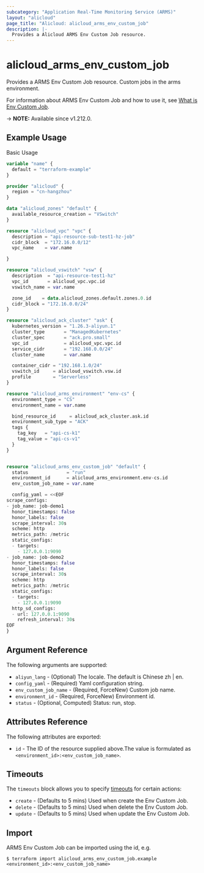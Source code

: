 ```yaml
---
subcategory: "Application Real-Time Monitoring Service (ARMS)"
layout: "alicloud"
page_title: "Alicloud: alicloud_arms_env_custom_job"
description: |-
  Provides a Alicloud ARMS Env Custom Job resource.
---
```


# alicloud_arms_env_custom_job

Provides a ARMS Env Custom Job resource. Custom jobs in the arms environment.

For information about ARMS Env Custom Job and how to use it, see [What is Env Custom Job](https://www.alibabacloud.com/help/en/).

-> **NOTE:** Available since v1.212.0.

## Example Usage

Basic Usage

```terraform
variable "name" {
  default = "terraform-example"
}

provider "alicloud" {
  region = "cn-hangzhou"
}

data "alicloud_zones" "default" {
  available_resource_creation = "VSwitch"
}

resource "alicloud_vpc" "vpc" {
  description = "api-resource-sub-test1-hz-job"
  cidr_block  = "172.16.0.0/12"
  vpc_name    = var.name

}

resource "alicloud_vswitch" "vsw" {
  description  = "api-resource-test1-hz"
  vpc_id       = alicloud_vpc.vpc.id
  vswitch_name = var.name

  zone_id    = data.alicloud_zones.default.zones.0.id
  cidr_block = "172.16.0.0/24"
}

resource "alicloud_ack_cluster" "ask" {
  kubernetes_version = "1.26.3-aliyun.1"
  cluster_type       = "ManagedKubernetes"
  cluster_spec       = "ack.pro.small"
  vpc_id             = alicloud_vpc.vpc.id
  service_cidr       = "192.168.0.0/24"
  cluster_name       = var.name

  container_cidr = "192.168.1.0/24"
  vswitch_id     = alicloud_vswitch.vsw.id
  profile        = "Serverless"
}

resource "alicloud_arms_environment" "env-cs" {
  environment_type = "CS"
  environment_name = var.name

  bind_resource_id     = alicloud_ack_cluster.ask.id
  environment_sub_type = "ACK"
  tags {
    tag_key   = "api-cs-k1"
    tag_value = "api-cs-v1"
  }
}


resource "alicloud_arms_env_custom_job" "default" {
  status              = "run"
  environment_id      = alicloud_arms_environment.env-cs.id
  env_custom_job_name = var.name

  config_yaml = <<EOF
scrape_configs:
- job_name: job-demo1
  honor_timestamps: false
  honor_labels: false
  scrape_interval: 30s
  scheme: http
  metrics_path: /metric
  static_configs:
  - targets:
    - 127.0.0.1:9090
- job_name: job-demo2
  honor_timestamps: false
  honor_labels: false
  scrape_interval: 30s
  scheme: http
  metrics_path: /metric
  static_configs:
  - targets:
    - 127.0.0.1:9090
  http_sd_configs:
  - url: 127.0.0.1:9090
    refresh_interval: 30s
EOF
}
```

## Argument Reference

The following arguments are supported:
* `aliyun_lang` - (Optional) The locale. The default is Chinese zh | en.
* `config_yaml` - (Required) Yaml configuration string.
* `env_custom_job_name` - (Required, ForceNew) Custom job name.
* `environment_id` - (Required, ForceNew) Environment id.
* `status` - (Optional, Computed) Status: run, stop.

## Attributes Reference

The following attributes are exported:
* `id` - The ID of the resource supplied above.The value is formulated as `<environment_id>:<env_custom_job_name>`.

## Timeouts

The `timeouts` block allows you to specify [timeouts](https://www.terraform.io/docs/configuration-0-11/resources.html#timeouts) for certain actions:
* `create` - (Defaults to 5 mins) Used when create the Env Custom Job.
* `delete` - (Defaults to 5 mins) Used when delete the Env Custom Job.
* `update` - (Defaults to 5 mins) Used when update the Env Custom Job.

## Import

ARMS Env Custom Job can be imported using the id, e.g.

```shell
$ terraform import alicloud_arms_env_custom_job.example <environment_id>:<env_custom_job_name>
```
